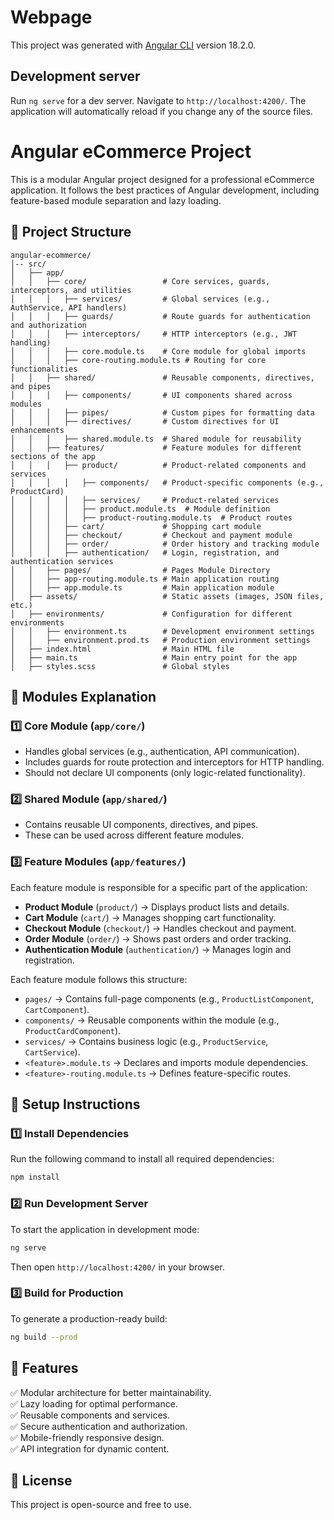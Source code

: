# Webpage

This project was generated with [Angular CLI](https://github.com/angular/angular-cli) version 18.2.0.

## Development server

Run `ng serve` for a dev server. Navigate to `http://localhost:4200/`. The application will automatically reload if you change any of the source files.

# Angular eCommerce Project

This is a modular Angular project designed for a professional eCommerce application. It follows the best practices of Angular development, including feature-based module separation and lazy loading.

## 📁 Project Structure

```
angular-ecommerce/
│-- src/
│   ├── app/
│   │   ├── core/                 # Core services, guards, interceptors, and utilities
│   │   │   ├── services/         # Global services (e.g., AuthService, API handlers)
│   │   │   ├── guards/           # Route guards for authentication and authorization
│   │   │   ├── interceptors/     # HTTP interceptors (e.g., JWT handling)
│   │   │   ├── core.module.ts    # Core module for global imports
│   │   │   ├── core-routing.module.ts # Routing for core functionalities
│   │   ├── shared/               # Reusable components, directives, and pipes
│   │   │   ├── components/       # UI components shared across modules
│   │   │   ├── pipes/            # Custom pipes for formatting data
│   │   │   ├── directives/       # Custom directives for UI enhancements
│   │   │   ├── shared.module.ts  # Shared module for reusability
│   │   ├── features/             # Feature modules for different sections of the app
│   │   │   ├── product/          # Product-related components and services
│   │   │   │   ├── components/   # Product-specific components (e.g., ProductCard)
│   │   │   │   ├── services/     # Product-related services
│   │   │   │   ├── product.module.ts  # Module definition
│   │   │   │   ├── product-routing.module.ts  # Product routes
│   │   │   ├── cart/             # Shopping cart module
│   │   │   ├── checkout/         # Checkout and payment module
│   │   │   ├── order/            # Order history and tracking module
│   │   │   ├── authentication/   # Login, registration, and authentication services
│   │   ├── pages/                # Pages Module Directory
│   │   ├── app-routing.module.ts # Main application routing
│   │   ├── app.module.ts         # Main application module
│   ├── assets/                   # Static assets (images, JSON files, etc.)
│   ├── environments/             # Configuration for different environments
│   │   ├── environment.ts        # Development environment settings
│   │   ├── environment.prod.ts   # Production environment settings
│   ├── index.html                # Main HTML file
│   ├── main.ts                   # Main entry point for the app
│   ├── styles.scss               # Global styles
```

## 📌 Modules Explanation

### 1️⃣ **Core Module** (`app/core/`)
- Handles global services (e.g., authentication, API communication).
- Includes guards for route protection and interceptors for HTTP handling.
- Should not declare UI components (only logic-related functionality).

### 2️⃣ **Shared Module** (`app/shared/`)
- Contains reusable UI components, directives, and pipes.
- These can be used across different feature modules.

### 3️⃣ **Feature Modules** (`app/features/`)
Each feature module is responsible for a specific part of the application:
- **Product Module** (`product/`) → Displays product lists and details.
- **Cart Module** (`cart/`) → Manages shopping cart functionality.
- **Checkout Module** (`checkout/`) → Handles checkout and payment.
- **Order Module** (`order/`) → Shows past orders and order tracking.
- **Authentication Module** (`authentication/`) → Manages login and registration.

Each feature module follows this structure:
- `pages/` → Contains full-page components (e.g., `ProductListComponent`, `CartComponent`).
- `components/` → Reusable components within the module (e.g., `ProductCardComponent`).
- `services/` → Contains business logic (e.g., `ProductService`, `CartService`).
- `<feature>.module.ts` → Declares and imports module dependencies.
- `<feature>-routing.module.ts` → Defines feature-specific routes.

## 🔧 Setup Instructions

### 1️⃣ **Install Dependencies**
Run the following command to install all required dependencies:
```sh
npm install
```

### 2️⃣ **Run Development Server**
To start the application in development mode:
```sh
ng serve
```
Then open `http://localhost:4200/` in your browser.

### 3️⃣ **Build for Production**
To generate a production-ready build:
```sh
ng build --prod
```

## 🚀 Features
✅ Modular architecture for better maintainability.  
✅ Lazy loading for optimal performance.  
✅ Reusable components and services.  
✅ Secure authentication and authorization.  
✅ Mobile-friendly responsive design.  
✅ API integration for dynamic content.  

## 📜 License
This project is open-source and free to use.

